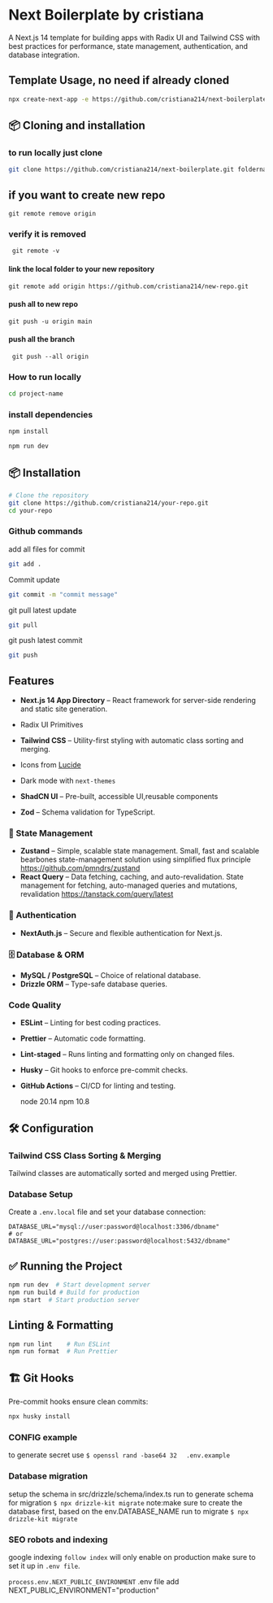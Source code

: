 # Next Boilerplate by cristiana


A Next.js 14 template for building apps with Radix UI and Tailwind CSS with best practices for performance, state management, authentication, and database integration.


## Template Usage, no need if already cloned

```bash
npx create-next-app -e https://github.com/cristiana214/next-boilerplate.git project-name
```
## 📦 Cloning and installation
### to run locally  just clone
```bash
git clone https://github.com/cristiana214/next-boilerplate.git foldername    //foldername can be any othername
```
## if you want to create new repo
```git remote remove origin```
### verify it is removed
``` git remote -v```
#### link the local folder to your new repository
```git remote add origin https://github.com/cristiana214/new-repo.git```
#### push all to new repo
``` git push -u origin main ```
#### push all the branch
``` git push --all origin```


### How to run locally
```bash
cd project-name
```
### install dependencies
```sh
npm install

npm run dev
```
## 📦 Installation

```sh
# Clone the repository
git clone https://github.com/cristiana214/your-repo.git
cd your-repo
```


### Github commands
add all files for commit
```bash
git add .
```
Commit update
```bash
git commit -m "commit message"
```
git pull latest update

```bash
git pull
```
git push latest commit
```bash
git push
```




## Features 

- **Next.js 14 App Directory** – React framework for server-side rendering and static site generation.
- Radix UI Primitives
- **Tailwind CSS** – Utility-first styling with automatic class sorting and merging.
 

- Icons from [Lucide](https://lucide.dev)
- Dark mode with `next-themes`
- **ShadCN UI** – Pre-built, accessible UI,reusable components 

- **Zod** – Schema validation for TypeScript.

### 🔄 State Management
- **Zustand** – Simple, scalable state management. Small, fast and scalable bearbones state-management solution using simplified flux principle
  https://github.com/pmndrs/zustand
- **React Query** – Data fetching, caching, and auto-revalidation.
  State management for fetching, auto-managed queries and mutations, revalidation https://tanstack.com/query/latest

### 🔐 Authentication
- **NextAuth.js** – Secure and flexible authentication for Next.js.

### 🗄️ Database & ORM
- **MySQL / PostgreSQL** – Choice of relational database.
- **Drizzle ORM** – Type-safe database queries.
###  Code Quality
- **ESLint** – Linting for best coding practices.
- **Prettier** – Automatic code formatting.
- **Lint-staged** – Runs linting and formatting only on changed files.
- **Husky** – Git hooks to enforce pre-commit checks.
- **GitHub Actions** – CI/CD for linting and testing.

  node 20.14
  npm 10.8



## 🛠️ Configuration
 ### Tailwind CSS Class Sorting & Merging
Tailwind classes are automatically sorted and merged using Prettier.

### Database Setup
Create a `.env.local` file and set your database connection:

```env
DATABASE_URL="mysql://user:password@localhost:3306/dbname"
# or
DATABASE_URL="postgres://user:password@localhost:5432/dbname"
```

## ✅ Running the Project

```sh
npm run dev  # Start development server
npm run build # Build for production
npm start  # Start production server
```

##  Linting & Formatting

```sh
npm run lint    # Run ESLint
npm run format  # Run Prettier
```

## 🏗️ Git Hooks
Pre-commit hooks ensure clean commits:
```sh
npx husky install
```

 ### CONFIG example
  to generate secret use `$ openssl rand -base64 32`
`  .env.example`

 ### Database migration
setup the schema in src/drizzle/schema/index.ts
run to generate schema for migration ``$ npx drizzle-kit migrate``
note:make sure to create the database first, based on the env.DATABASE_NAME
run to migrate   ``$ npx drizzle-kit migrate``

### SEO robots and indexing
 google indexing ```follow index``` will only enable on production make sure to set it up in  ```.env file```.

```process.env.NEXT_PUBLIC_ENVIRONMENT```
 .env file
 add NEXT_PUBLIC_ENVIRONMENT="production" 